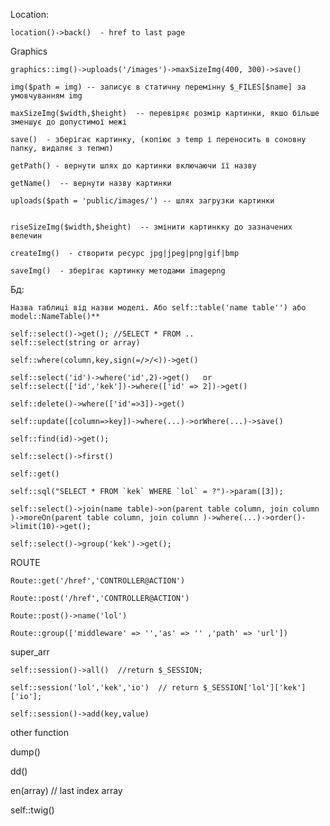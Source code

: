 
Location:
    
    location()->back()  - href to last page


Graphics

    graphics::img()->uploads('/images')->maxSizeImg(400, 300)->save() 
    
    img($path = img) -- записує в статичну перемінну $_FILES[$name] за умовчуванням img
    
    maxSizeImg($width,$height)  -- перевіряє розмір картинки, якшо більше зменшує до допустимої межі 
    
    save()  - зберігає картинку, (копіює з temp і переносить в соновну папку, видаляє з тепмп)
    
    getPath() - вернути шлях до картинки включаючи її назву
    
    getName()  -- вернути назву картинки
    
    uploads($path = 'public/images/') -- шлях загрузки картинки
    
    
    riseSizeImg($width,$height)  -- змінити картинкку до зазначених велечин
    
    createImg()  - створити ресурс jpg|jpeg|png|gif|bmp
    
    saveImg()  - зберігає картинку методами imagepng


Бд:

    Назва таблиці від назви моделі. Або self::table('name table'') або model::NameTable()**

    self::select()->get(); //SELECT * FROM ..
    self::select(string or array)
    
    self::where(column,key,sign(=/>/<))->get()
   
    self::select('id')->where('id',2)->get()   or     self::select(['id','kek'])->where(['id' => 2])->get() 
    
    self::delete()->where(['id'=>3])->get()
    
    self::update([column=>key])->where(...)->orWhere(...)->save()
    
    self::find(id)->get();
    
    self::select()->first()
    
    self::get()
    
    self::sql("SELECT * FROM `kek` WHERE `lol` = ?")->param([3]);
    
    self::select()->join(name table)->on(parent table column, join column )->moreOn(parent table column, join column )->where(...)->order()->limit(10)->get();
    
    self::select()->group('kek')->get();


ROUTE

    Route::get('/href','CONTROLLER@ACTION')
    
    Route::post('/href','CONTROLLER@ACTION')
    
    Route::post()->name('lol')
    
    Route::group(['middleware' => '','as' => '' ,'path' => 'url'])



super_arr

    self::session()->all()  //return $_SESSION;
    
    self::session('lol','kek','io')  // return $_SESSION['lol']['kek']['io'];
    
    self::session()->add(key,value) 




other function

dump()

dd()

en(array)   // last index array

self::twig() 
